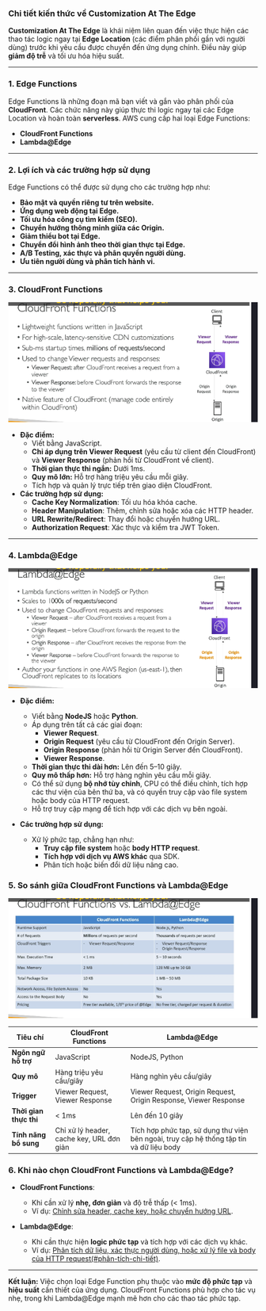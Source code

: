 ### Chi tiết kiến thức về **Customization At The Edge**

**Customization At The Edge** là khái niệm liên quan đến việc thực hiện các thao tác logic ngay tại **Edge Location** (các điểm phân phối gần với người dùng) trước khi yêu cầu được chuyển đến ứng dụng chính. Điều này giúp **giảm độ trễ** và tối ưu hóa hiệu suất.

---

### 1. **Edge Functions**

Edge Functions là những đoạn mã bạn viết và gắn vào phân phối của **CloudFront**. Các chức năng này giúp thực thi logic ngay tại các Edge Location và hoàn toàn **serverless**. AWS cung cấp hai loại Edge Functions:

- **CloudFront Functions**
- **Lambda@Edge**

---

### 2. **Lợi ích và các trường hợp sử dụng**

Edge Functions có thể được sử dụng cho các trường hợp như:

- **Bảo mật và quyền riêng tư trên website.**
- **Ứng dụng web động tại Edge.**
- **Tối ưu hóa công cụ tìm kiếm (SEO).**
- **Chuyển hướng thông minh giữa các Origin.**
- **Giảm thiểu bot tại Edge.**
- **Chuyển đổi hình ảnh theo thời gian thực tại Edge.**
- **A/B Testing, xác thực và phân quyền người dùng.**
- **Ưu tiên người dùng và phân tích hành vi.**

---

### 3. **CloudFront Functions**

![alt text](image/cloudfront-func.png)

- **Đặc điểm:**
  - Viết bằng JavaScript.
  - **Chỉ áp dụng trên Viewer Request** (yêu cầu từ client đến CloudFront) và **Viewer Response** (phản hồi từ CloudFront về client).
  - **Thời gian thực thi ngắn:** Dưới 1ms.
  - **Quy mô lớn:** Hỗ trợ hàng triệu yêu cầu mỗi giây.
  - Tích hợp và quản lý trực tiếp trên giao diện CloudFront.
- **Các trường hợp sử dụng:**
  - **Cache Key Normalization**: Tối ưu hóa khóa cache.
  - **Header Manipulation**: Thêm, chỉnh sửa hoặc xóa các HTTP header.
  - **URL Rewrite/Redirect**: Thay đổi hoặc chuyển hướng URL.
  - **Authorization Request**: Xác thực và kiểm tra JWT Token.

---

### 4. **Lambda@Edge**

![alt text](image/lamdaEdge.png)

- **Đặc điểm:**

  - Viết bằng **NodeJS** hoặc **Python**.
  - Áp dụng trên tất cả các giai đoạn:
    - **Viewer Request**.
    - **Origin Request** (yêu cầu từ CloudFront đến Origin Server).
    - **Origin Response** (phản hồi từ Origin Server đến CloudFront).
    - **Viewer Response**.
  - **Thời gian thực thi dài hơn:** Lên đến 5–10 giây.
  - **Quy mô thấp hơn:** Hỗ trợ hàng nghìn yêu cầu mỗi giây.
  - Có thể sử dụng **bộ nhớ tùy chỉnh**, CPU có thể điều chỉnh, tích hợp các thư viện của bên thứ ba, và có quyền truy cập vào file system hoặc body của HTTP request.
  - Hỗ trợ truy cập mạng để tích hợp với các dịch vụ bên ngoài.

- **Các trường hợp sử dụng:**
  - Xử lý phức tạp, chẳng hạn như:
    - **Truy cập file system** hoặc **body HTTP request**.
    - **Tích hợp với dịch vụ AWS khác** qua SDK.
    - Phân tích hoặc biến đổi dữ liệu nâng cao.



### 5. **So sánh giữa CloudFront Functions và Lambda@Edge**

![alt text](image/cloudFrontFunc-lamdaEdge.png)

| **Tiêu chí** | **CloudFront Functions** | **Lambda@Edge** |
|--------------------------|---------------------------------------------|--------------------------------------------------|
| **Ngôn ngữ hỗ trợ** | JavaScript                                  | NodeJS, Python                                    |
| **Quy mô** | Hàng triệu yêu cầu/giây                     | Hàng nghìn yêu cầu/giây                            |
| **Trigger** | Viewer Request, Viewer Response             | Viewer Request, Origin Request, Origin Response, Viewer Response |
| **Thời gian thực thi** | < 1ms                                       | Lên đến 10 giây                                   |
| **Tính năng bổ sung** | Chỉ xử lý header, cache key, URL đơn giản | Tích hợp phức tạp, sử dụng thư viện bên ngoài, truy cập hệ thống tập tin và dữ liệu body |



### 6. **Khi nào chọn CloudFront Functions và Lambda@Edge?**

- **CloudFront Functions**:

  - Khi cần xử lý **nhẹ, đơn giản** và độ trễ thấp (< 1ms).
  - Ví dụ: [Chỉnh sửa header, cache key, hoặc chuyển hướng URL](./lý-thuyết-bên-lề/case-cloudfrontFunc-lamdaEdge.md).

- **Lambda@Edge**:
  - Khi cần thực hiện **logic phức tạp** và tích hợp với các dịch vụ khác.
  - Ví dụ: [Phân tích dữ liệu, xác thực người dùng, hoặc xử lý file và body của HTTP request(#phân-tích-chi-tiết)](./lý-thuyết-bên-lề/case-cloudfrontFunc-lamdaEdge.md).

---

**Kết luận:** Việc chọn loại Edge Function phụ thuộc vào **mức độ phức tạp** và **hiệu suất** cần thiết của ứng dụng. CloudFront Functions phù hợp cho tác vụ nhẹ, trong khi Lambda@Edge mạnh mẽ hơn cho các thao tác phức tạp.
